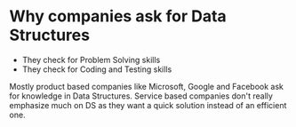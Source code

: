 # Why companies ask for Data Structures

- They check for Problem Solving skills
- They check for Coding and Testing skills

Mostly product based companies like Microsoft, Google and Facebook ask for knowledge in Data Structures.
Service based companies don't really emphasize much on DS as they want a quick solution instead of an efficient one. 